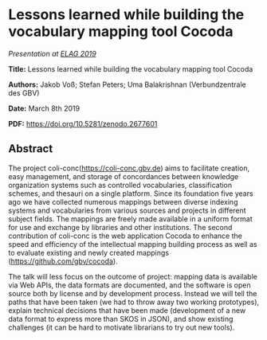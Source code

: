 # Lessons learned while building the vocabulary mapping tool Cocoda

*Presentation at [ELAG 2019]*

[ELAG 2019]: https://www.elag2019.de/

**Title:** Lessons learned while building the vocabulary mapping tool Cocoda

**Authors:** Jakob Voß; Stefan Peters; Uma Balakrishnan (Verbundzentrale des GBV)

**Date:** March 8th 2019

**PDF:** https://doi.org/10.5281/zenodo.2677601

## Abstract

The project coli-conc(<https://coli-conc.gbv.de>) aims to facilitate creation,
easy management, and storage of concordances between knowledge organization
systems such as controlled vocabularies, classification schemes, and thesauri
on a single platform. Since its foundation five years ago we have collected
numerous mappings between diverse indexing systems and vocabularies from
various sources and projects in different subject fields. The mappings are
freely made available in a uniform format for use and exchange by libraries and
other institutions. The second contribution of coli-conc is the web application
Cocoda to enhance the speed and efficiency of the intellectual mapping building
process as well as to evaluate existing and newly created mappings
(<https://github.com/gbv/cocoda>). 

The talk will less focus on the outcome of project: mapping data is available
via Web APIs, the data formats are documented, and the software is open source
both by license and by development process. Instead we will tell the paths that
have been taken (we had to throw away two working prototypes), explain
technical decisions that have been made (development of a new data format to
express more than SKOS in JSON), and show existing challenges (it can be hard
to motivate librarians to try out new tools).
